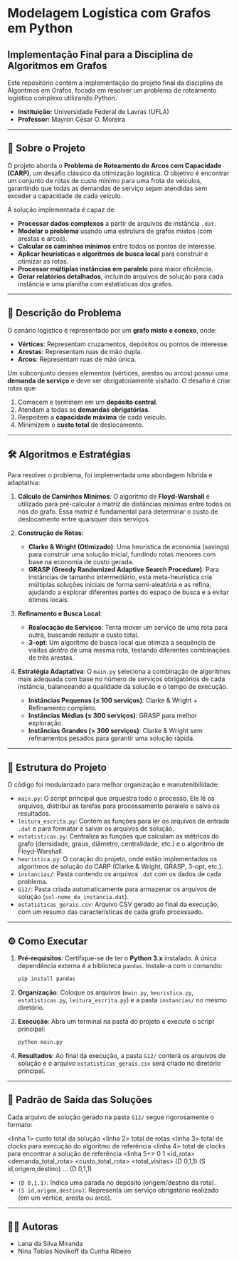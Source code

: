 # Modelagem Logística com Grafos em Python

## Implementação Final para a Disciplina de Algoritmos em Grafos

Este repositório contém a implementação do projeto final da disciplina de Algoritmos em Grafos, focada em resolver um problema de roteamento logístico complexo utilizando Python.

- **Instituição:** Universidade Federal de Lavras (UFLA)
- **Professor:** Mayron César O. Moreira

---

## 🎯 Sobre o Projeto

O projeto aborda o **Problema de Roteamento de Arcos com Capacidade (CARP)**, um desafio clássico da otimização logística. O objetivo é encontrar um conjunto de rotas de custo mínimo para uma frota de veículos, garantindo que todas as demandas de serviço sejam atendidas sem exceder a capacidade de cada veículo.

A solução implementada é capaz de:
-   **Processar dados complexos** a partir de arquivos de instância `.dat`.
-   **Modelar o problema** usando uma estrutura de grafos mistos (com arestas e arcos).
-   **Calcular os caminhos mínimos** entre todos os pontos de interesse.
-   **Aplicar heurísticas e algoritmos de busca local** para construir e otimizar as rotas.
-   **Processar múltiplas instâncias em paralelo** para maior eficiência.
-   **Gerar relatórios detalhados**, incluindo arquivos de solução para cada instância e uma planilha  com estatísticas dos grafos.

---

## 🧠 Descrição do Problema

O cenário logístico é representado por um **grafo misto e conexo**, onde:

-   **Vértices**: Representam cruzamentos, depósitos ou pontos de interesse.
-   **Arestas**: Representam ruas de mão dupla.
-   **Arcos**: Representam ruas de mão única.

Um subconjunto desses elementos (vértices, arestas ou arcos) possui uma **demanda de serviço** e deve ser obrigatoriamente visitado. O desafio é criar rotas que:
1.  Comecem e terminem em um **depósito central**.
2.  Atendam a todas as **demandas obrigatórias**.
3.  Respeitem a **capacidade máxima** de cada veículo.
4.  Minimizem o **custo total** de deslocamento.

---

## 🛠️ Algoritmos e Estratégias

Para resolver o problema, foi implementada uma abordagem híbrida e adaptativa:

1.  **Cálculo de Caminhos Mínimos**: O algoritmo de **Floyd-Warshall** é utilizado para pré-calcular a matriz de distâncias mínimas entre todos os nós do grafo. Essa matriz é fundamental para determinar o custo de deslocamento entre quaisquer dois serviços.

2.  **Construção de Rotas**:
    -   **Clarke & Wright (Otimizado)**: Uma heurística de economia (savings) para construir uma solução inicial, fundindo rotas menores com base na economia de custo gerada.
    -   **GRASP (Greedy Randomized Adaptive Search Procedure)**: Para instâncias de tamanho intermediário, esta meta-heurística cria múltiplas soluções iniciais de forma semi-aleatória e as refina, ajudando a explorar diferentes partes do espaço de busca e a evitar ótimos locais.

3.  **Refinamento e Busca Local**:
    -   **Realocação de Serviços**: Tenta mover um serviço de uma rota para outra, buscando reduzir o custo total.
    -   **3-opt**: Um algoritmo de busca local que otimiza a sequência de visitas *dentro* de uma mesma rota, testando diferentes combinações de três arestas.

4.  **Estratégia Adaptativa**: O `main.py` seleciona a combinação de algoritmos mais adequada com base no número de serviços obrigatórios de cada instância, balanceando a qualidade da solução e o tempo de execução.
    -   **Instâncias Pequenas (≤ 100 serviços)**: Clarke & Wright + Refinamento completo.
    -   **Instâncias Médias (≤ 300 serviços)**: GRASP para melhor exploração.
    -   **Instâncias Grandes (> 300 serviços)**: Clarke & Wright sem refinamentos pesados para garantir uma solução rápida.

---

## 📁 Estrutura do Projeto

O código foi modularizado para melhor organização e manutenibilidade:

-   `main.py`: O script principal que orquestra todo o processo. Ele lê os arquivos, distribui as tarefas para processamento paralelo e salva os resultados.
-   `leitura_escrita.py`: Contém as funções para ler os arquivos de entrada `.dat` e para formatar e salvar os arquivos de solução.
-   `estatisticas.py`: Centraliza as funções que calculam as métricas do grafo (densidade, graus, diâmetro, centralidade, etc.) e o algoritmo de Floyd-Warshall.
-   `heuristica.py`: O coração do projeto, onde estão implementados os algoritmos de solução do CARP (Clarke & Wright, GRASP, 3-opt, etc.).
-   `instancias/`: Pasta contendo os arquivos `.dat` com os dados de cada problema.
-   `G12/`: Pasta criada automaticamente para armazenar os arquivos de solução (`sol-nome_da_instancia.dat`).
-   `estatisticas_gerais.csv`: Arquivo CSV gerado ao final da execução, com um resumo das características de cada grafo processado.

---

## ⚙️ Como Executar

1.  **Pré-requisitos**: Certifique-se de ter o **Python 3.x** instalado. A única dependência externa é a biblioteca `pandas`. Instale-a com o comando:
    ```bash
    pip install pandas
    ```

2.  **Organização**: Coloque os arquivos (`main.py`, `heuristica.py`, `estatisticas.py`, `leitura_escrita.py`) e a pasta `instancias/` no mesmo diretório.

3.  **Execução**: Abra um terminal na pasta do projeto e execute o script principal:
    ```bash
    python main.py
    ```

4.  **Resultados**: Ao final da execução, a pasta `G12/` conterá os arquivos de solução e o arquivo `estatisticas_gerais.csv` será criado no diretório principal.

---

## 🔹 Padrão de Saída das Soluções

Cada arquivo de solução gerado na pasta `G12/` segue rigorosamente o formato:

<linha 1> custo total da solução
<linha 2> total de rotas
<linha 3> total de clocks para execução do algoritmo de referência
<linha 4> total de clocks para encontrar a solução de referência
<linha 5+> 0 1 <id_rota> <demanda_total_rota> <custo_total_rota> <total_visitas> (D 0,1,1) (S id,origem,destino) ... (D 0,1,1)

-   `(D 0,1,1)`: Indica uma parada no depósito (origem/destino da rota).
-   `(S id,origem,destino)`: Representa um serviço obrigatório realizado (em um vértice, aresta ou arco).

---

## 👩‍💻 Autoras

-   Lana da Silva Miranda
-   Nina Tobias Novikoff da Cunha Ribeiro